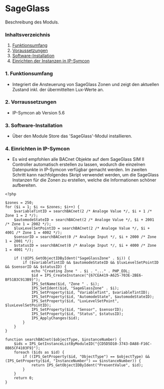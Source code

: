 # SageGlass
Beschreibung des Moduls.

### Inhaltsverzeichnis

1. [Funktionsumfang](#1-funktionsumfang)
2. [Voraussetzungen](#2-voraussetzungen)
3. [Software-Installation](#3-software-installation)
4. [Einrichten der Instanzen in IP-Symcon](#4-einrichten-der-instanzen-in-ip-symcon)

### 1. Funktionsumfang

* Integriert die Ansteuerung von SageGlass Zonen und zeigt den aktuellen Zustand inkl. der übermittelten Lux-Werte an.

### 2. Vorraussetzungen

- IP-Symcon ab Version 5.6

### 3. Software-Installation

* Über den Module Store das 'SageGlass'-Modul installieren.

### 4. Einrichten in IP-Symcon

* Es wird empfohlen alle BACnet Objekte auf dem SageGlass SIM II Controller automatisch erstellen zu lassen, wodurch die einzelnen Datenpunkte in IP-Symcon verfügbar gemacht werden. Im zweiten Schritt kann nachfolgendes Skript verwendet werden, um die SageGlass Instanzen für die Zonen zu erstellen, welche die Informationen schöner aufbereiten.

```
<?php

$zones = 250;
for ($i = 1; $i <= $zones; $i++) {
	$variableTintID = searchBACnet(2 /* Analoge Value */, $i + 1 /* Zone 1 = 2 */);
	$automodeStateID = searchBACnet(2 /* Analoge Value */, $i + 2001 /* Zone 1 = 2002 */);
	$luxLevelSetPointID = searchBACnet(2 /* Analoge Value */, $i + 4001 /* Zone 1 = 4002 */);
	$sensorID = searchBACnet(0 /* Analoge Input */, $i + 2000 /* Zone 1 = 2001 */);
	$statusID = searchBACnet(0 /* Analoge Input */, $i + 4000 /* Zone 1 = 4001 */);

	if (!@IPS_GetObjectIDByIdent("SageGlassZone" . $i)) {
		if ($variableTintID && $automodeStateID && $luxLevelSetPointID && $sensorID && $statusID) {
			echo "Creating Zone " . $i . "..." . PHP_EOL;
			$id = IPS_CreateInstance("{67CEA419-A625-703E-2BE6-BF51B3C913B9}");
			IPS_SetName($id, "Zone " . $i);
			IPS_SetIdent($id, "SageGlassZone" . $i);
			IPS_SetProperty($id, "VariableTint", $variableTintID);
			IPS_SetProperty($id, "AutomodeState", $automodeStateID);
			IPS_SetProperty($id, "LuxLevelSetPoint", $luxLevelSetPointID);
			IPS_SetProperty($id, "Sensor", $sensorID);
			IPS_SetProperty($id, "Status", $statusID);
			IPS_ApplyChanges($id);
		}
	}
}

function searchBACnet($objectType, $instanceNumber) {
	$ids = IPS_GetInstanceListByModuleID("{CD5D5D10-3743-DA88-F16C-8B65CF4103F9}");
	foreach ($ids as $id) {
		if ((IPS_GetProperty($id, "ObjectType") == $objectType) && (IPS_GetProperty($id, "InstanceNumber") == $instanceNumber)) {
			return IPS_GetObjectIDByIdent("PresentValue", $id);
		}
	}
	return 0;
}
```